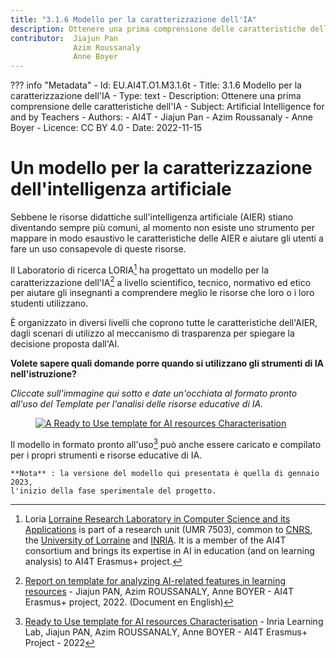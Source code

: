 ```yaml
---
title: "3.1.6 Modello per la caratterizzazione dell'IA"
description: Ottenere una prima comprensione delle caratteristiche dell'IA
contributor:  Jiajun Pan
              Azim Roussanaly
              Anne Boyer
---
```

??? info "Metadata"
    - Id: EU.AI4T.O1.M3.1.6t
    - Title: 3.1.6 Modello per la caratterizzazione dell'IA
    - Type: text
    - Description: Ottenere una prima comprensione delle caratteristiche dell'IA
    - Subject: Artificial Intelligence for and by Teachers
    - Authors:
        - AI4T 
        - Jiajun Pan
        - Azim Roussanaly
        - Anne Boyer
    - Licence: CC BY 4.0
    - Date: 2022-11-15


# Un modello per la caratterizzazione dell'intelligenza artificiale

Sebbene le risorse didattiche sull'intelligenza artificiale (AIER) stiano diventando sempre più comuni, al momento non esiste uno strumento per mappare in modo esaustivo le caratteristiche delle AIER e aiutare gli utenti a fare un uso consapevole di queste risorse.

Il Laboratorio di ricerca LORIA[^1] ha progettato un modello per la caratterizzazione dell'IA[^2] a livello scientifico, tecnico, normativo ed etico per aiutare gli insegnanti a comprendere meglio le risorse che loro o i loro studenti utilizzano.

È organizzato in diversi livelli che coprono tutte le caratteristiche dell'AIER, dagli scenari di utilizzo al meccanismo di trasparenza per spiegare la decisione proposta dall'AI.

**Volete sapere quali domande porre quando si utilizzano gli strumenti di IA nell'istruzione?**

_Cliccate sull'immagine qui sotto e date un'occhiata al formato pronto all'uso del Template per l'analisi delle risorse educative di IA._

<a href="Documents/AI4T-Template-Ready-to-use-IT.pdf" target="_blank"><figure>
  <img src="Images/AI4T-Template-Detective-visual-IT.jpg" alt="A Ready to Use template for AI resources Characterisation"/>
</figure></a>

Il modello in formato pronto all'uso[^3] può anche essere caricato e compilato per i propri strumenti e risorse educative di IA.

```
**Nota** : la versione del modello qui presentata è quella di gennaio 2023,
l'inizio della fase sperimentale del progetto.
```
[^1]: Loria [Lorraine Research Laboratory in Computer Science and its Applications](https://www.loria.fr/en/) is part of a research unit (UMR 7503), common to [CNRS](https://www.cnrs.fr/en), the [University of Lorraine](https://welcome.univ-lorraine.fr/en/) and [INRIA](http://www.inria.fr/en/). It is a member of the AI4T consortium and brings its expertise in AI in education (and on learning analysis) to AI4T Erasmus+ project.

[^2]: [Report on template for analyzing AI-related features in learning resources](Documents/REPORT-ON-THE-TEMPLATE-2.0.pdf) - Jiajun PAN, Azim ROUSSANALY, Anne BOYER - AI4T Erasmus+ project, 2022. (Document en English)

[^3]: [Ready to Use template for AI resources Characterisation](Documents/AI4T-Template-Ready-to-use-IT.pdf) - Inria Learning Lab, Jiajun PAN, Azim ROUSSANALY, Anne BOYER - AI4T Erasmus+ Project - 2022
